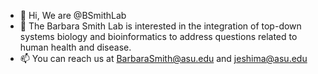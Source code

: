 - 👋 Hi, We are @BSmithLab
- 👀 The Barbara Smith Lab is interested in the integration of top-down systems biology and bioinformatics to address questions related to human health and disease.
- 📫 You can reach us at BarbaraSmith@asu.edu and jeshima@asu.edu

<!---
BSmithLab/BSmithLab is a ✨ special ✨ repository because its `README.md` (this file) appears on your GitHub profile.
You can click the Preview link to take a look at your changes.
--->
